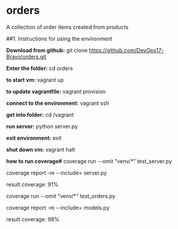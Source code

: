 # orders
A collection of order items created from products

##1. Instructions for using the environment 

**Download from github:**
git clone https://github.com/DevOps17-Bravo/orders.git

**Enter the folder:**
cd orders

**to start vm:**
vagrant up

**to update vagrantfile:**
vagrant provision

**connect to the environment:**
vagrant ssh

**get into folder:** 
cd /vagrant

**run server:**
python server.py

**exit environment:**
exit

**shut down vm:**
vagrant halt

**how to run coverage#**
coverage run --omit "venv/*" test_server.py

coverage report -m --include= server.py

result coverage: 91%

coverage run --omit "venv/*" test_orders.py

coverage report -m --include= models.py

result coverage: 98%

